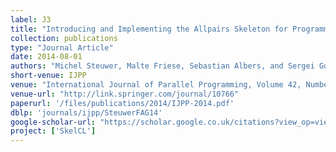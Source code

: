 ```yaml
---
label: J3
title: "Introducing and Implementing the Allpairs Skeleton for Programming Multi-GPU Systems"
collection: publications
type: "Journal Article"
date: 2014-08-01
authors: "Michel Steuwer, Malte Friese, Sebastian Albers, and Sergei Gorlatch"
short-venue: IJPP
venue: "International Journal of Parallel Programming, Volume 42, Number 4, August 2014"
venue-url: "http://link.springer.com/journal/10766"
paperurl: '/files/publications/2014/IJPP-2014.pdf'
dblp: 'journals/ijpp/SteuwerFAG14'
google-scholar-url: "https://scholar.google.co.uk/citations?view_op=view_citation&hl=en&user=XdXJRZEAAAAJ&citation_for_view=XdXJRZEAAAAJ:IjCSPb-OGe4C"
project: ['SkelCL']
---
```


